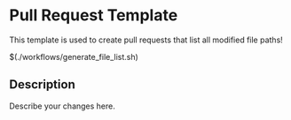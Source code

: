 # Pull Request Template

This template is used to create pull requests that list all modified file paths!

$(./workflows/generate_file_list.sh)

## Description

Describe your changes here.
